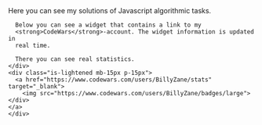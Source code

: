 <!DOCTYPE html>
<html lang="en">
  <head>
    <meta charset="UTF-8">
    <meta name="viewport" content="width=device-width, initial-scale=1.0">
  </head>
  <body>
    <div>
      Here you can see my solutions of Javascript algorithmic tasks.

      Below you can see a widget that contains a link to my
      <strong>CodeWars</strong>-account. The widget information is updated in
      real time.
      
      There you can see real statistics.
    </div>
    <div class="is-lightened mb-15px p-15px">
      <a href="https://www.codewars.com/users/BillyZane/stats" target="_blank">
        <img src="https://www.codewars.com/users/BillyZane/badges/large">
    </div>
    </a>
    </div>
  </body>
</html>
